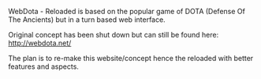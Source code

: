 WebDota - Reloaded is based on the popular game of DOTA (Defense Of The Ancients) but in a turn based web interface.

Original concept has been shut down but can still be found here: http://webdota.net/

The plan is to re-make this website/concept hence the reloaded with better features and aspects.
